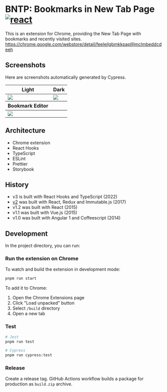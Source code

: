 # BNTP: Bookmarks in New Tab Page [![react](https://github.com/int128/bntp/actions/workflows/react.yaml/badge.svg)](https://github.com/int128/bntp/actions/workflows/react.yaml)

This is an extension for Chrome, providing the New Tab Page with bookmarks and recently visited sites.
https://chrome.google.com/webstore/detail/feeleilgbmkkpapllljmclmbeddcdeeh

## Screenshots

Here are screenshots automatically generated by Cypress.

<table>
  <thead>
    <th>Light</th>
    <th>Dark</th>
  </thead>
  <tr>
    <td><img src="https://raw.githubusercontent.com/wiki/int128/bntp/main/cypress/screenshots/App.cy.tsx/App%20--%20mounts.png"></td>
    <td><img src="https://raw.githubusercontent.com/wiki/int128/bntp/main/cypress/screenshots/App.cy.tsx/App%20--%20enables%20dark%20mode.png"></td>
  </tr>
  <thead>
    <th>Bookmark Editor</th>
    <th></th>
  </thead>
  <tr>
    <td><img src="https://raw.githubusercontent.com/wiki/int128/bntp/main/cypress/screenshots/App.cy.tsx/App%20--%20opens%20the%20bookmark%20editor.png"></td>
    <td></td>
  </tr>
</table>

## Architecture

- Chrome extension
- React Hooks
- TypeScript
- ESLint
- Prettier
- Storybook

## History

- v3 is built with React Hooks and TypeScript (2022)
- [v2](https://github.com/int128/bntp/tree/v2) was built with React, Redux and Immutable.js (2017)
- v1.2 was built with React (2015)
- v1.1 was built with Vue.js (2015)
- v1.0 was built with Angular 1 and Coffeescript (2014)

## Development

In the project directory, you can run:

### Run the extension on Chrome

To watch and build the extension in development mode:

```sh
pnpm run start
```

To add it to Chrome:

1. Open the Chrome Extensions page
1. Click "Load unpacked" button
1. Select `/build` directory
1. Open a new tab

### Test

```sh
# Jest
pnpm run test

# Cypress
pnpm run cypress:test
```

### Release

Create a release tag.
GitHub Actions workflow builds a package for production as `build.zip` archive.
